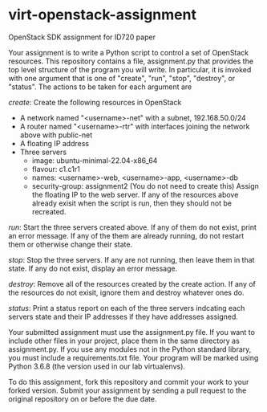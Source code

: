 # virt-openstack-assignment
OpenStack SDK assignment for ID720 paper

Your assignment is to write a Python script to control a set of 
OpenStack resources. This repository contains a file, assignment.py
that provides the top level structure of the program you will write.
In particular, it is invoked with one argument that is one of
"create", "run", "stop", "destroy", or "status". The actions to 
be taken for each argument are

*create*: Create the following resources in OpenStack
  - A network named "\<username\>-net" with a subnet, 192.168.50.0/24
  - A router named "\<username\>-rtr" with interfaces joining the network
    above with public-net
  - A floating IP address
  - Three servers
     - image: ubuntu-minimal-22.04-x86_64
     - flavour: c1.c1r1
     - names: \<username\>-web, \<username\>-app, \<username\>-db
     - security-group: assignment2 (You do not need to create this)
  Assign the floating IP to the web server.
  If any of the resources above already exisit when the script is run, then they 
  should not be recreated.

*run*: Start the three servers created above. If any of them do not exist, 
print an error message. If any of the them are already running, do not restart
them or otherwise change their state.

*stop*: Stop the three servers. If any are not running, then leave them in
that state. If any do not exist, display an error message.

*destroy*: Remove all of the resources created by the create action. If any
of the resources do not exisit, ignore them and destroy whatever ones do.

*status*: Print a status report on each of the three servers indcating
each servers state and their IP addresses if they have addresses assigned.

Your submitted assignment must use the assignment.py file. If you want to 
include other files in your project, place them in the same directory as assignment.py.
If you use any modules not in the Python standard library, you must include a
requirements.txt file. Your program will be marked using Python 3.6.8 (the version
used in our lab virtualenvs).

To do this assignment, fork this repository and commit your work to your forked
version. Submit your assignment by sending a pull request to the original repository
on or before the due date.          
